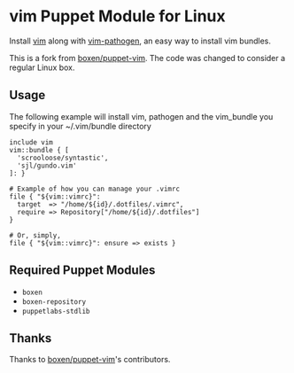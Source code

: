 # vim Puppet Module for Linux

Install [vim](http://www.vim.org/) along with [vim-pathogen](https://github.com/tpope/vim-pathogen), an easy way to install vim bundles.

This is a fork from [boxen/puppet-vim](https://github.com/boxen/puppet-vim). The code was changed to consider a regular Linux box.

## Usage
The following example will install vim, pathogen and the vim_bundle you specify in your ~/.vim/bundle directory

    include vim
    vim::bundle { [
      'scrooloose/syntastic',
      'sjl/gundo.vim'
    ]: }

    # Example of how you can manage your .vimrc
    file { "${vim::vimrc}":
      target  => "/home/${id}/.dotfiles/.vimrc",
      require => Repository["/home/${id}/.dotfiles"]
    }

    # Or, simply,
    file { "${vim::vimrc}": ensure => exists }

## Required Puppet Modules

* `boxen`
* `boxen-repository`
* `puppetlabs-stdlib`

## Thanks

Thanks to [boxen/puppet-vim](https://github.com/boxen/puppet-vim)'s contributors.
